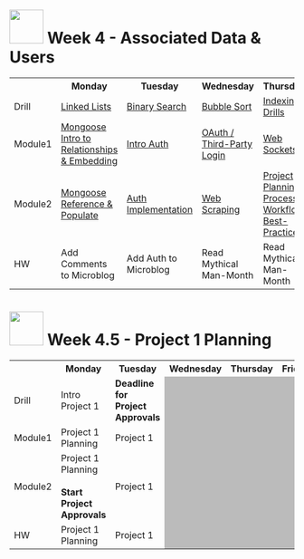 # <img src="https://cloud.githubusercontent.com/assets/7833470/10899314/63829980-8188-11e5-8cdd-4ded5bcb6e36.png" height="60"> Week 4 - Associated Data & Users

<table>
  <tr>
    <th></th>
    <th>Monday</th>
    <th>Tuesday</th>
    <th>Wednesday</th>
    <th>Thursday</th>
    <th>Friday</th>
  </tr>
  <tr>
    <td>Drill</td>
    <td><a href="./day-01/drill/">Linked Lists</a></td>
    <td><a href="./day-02/drill/">Binary Search</a></td>
    <td><a href="./day-03/drill/">Bubble Sort</a></td>
    <td><a href="./day-04/drill/">Indexing Drills</a></td>
    <td>Assessment</td>
  </tr>
  <tr>
    <td>Module1</td>
    <td><a href="./day-01/module-01/">Mongoose Intro to Relationships & Embedding</a></td>
    <td><a href="./day-02/module-01/">Intro Auth</a></td>
    <td><a href="./day-03/module-01/">OAuth / Third-Party Login</a></td>
    <td><a href="./day-04/module-01/">Web Sockets</a></td>
    <td>Review</td>
  </tr>
  <tr>
    <td>Module2</td>
    <td><a href="./day-01/module-02/">Mongoose Reference & Populate</a></td>
    <td><a href="./day-02/module-02/">Auth Implementation</a></td>
    <td><a href="./day-03/module-02/">Web Scraping</a></td>
    <td><a href="./day-04/module-02/">Project Planning Process / Workflow Best-Practices</a></td>
    <td>Intro Weekend Lab (Independent Research)</td>
  </tr>
  <tr>
    <td>HW</td>
    <td>Add Comments to Microblog</td>
    <td>Add Auth to Microblog</td>
    <td>Read Mythical Man-Month</td>
    <td>Read Mythical Man-Month</td>
    <td>Weekend Lab (Independent Research)</td>
  </tr>
</table>

# <img src="https://cloud.githubusercontent.com/assets/7833470/10899314/63829980-8188-11e5-8cdd-4ded5bcb6e36.png" height="60"> Week 4.5 - Project 1 Planning

<table>
  <tr>
    <th></th>
    <th>Monday</th>
    <th>Tuesday</th>
    <th>Wednesday</th>
    <th>Thursday</th>
    <th>Friday</th>
  </tr>
  <tr>
    <td>Drill</td>
    <td>Intro Project 1</td>
    <td><strong>Deadline for Project Approvals</strong></td>
    <td style="background-color:#bbb;"></td>
    <td style="background-color:#bbb;"></td>
    <td style="background-color:#bbb;"></td>
  </tr>
  <tr>
    <td>Module1</td>
    <td>Project 1 Planning</td>
    <td>Project 1</td>
    <td style="background-color:#bbb;"></td>
    <td style="background-color:#bbb;"></td>
    <td style="background-color:#bbb;"></td>
  </tr>
  <tr>
    <td>Module2</td>
    <td>
      Project 1 Planning<br><br>
      <strong>Start Project Approvals</strong>
    </td>
    <td>Project 1</td>
    <td style="background-color:#bbb;"></td>
    <td style="background-color:#bbb;"></td>
    <td style="background-color:#bbb;"></td>
  </tr>
  <tr>
    <td>HW</td>
    <td>Project 1 Planning</td>
    <td>Project 1</td>
    <td style="background-color:#bbb;"></td>
    <td style="background-color:#bbb;"></td>
    <td style="background-color:#bbb;"></td>
  </tr>
</table>
